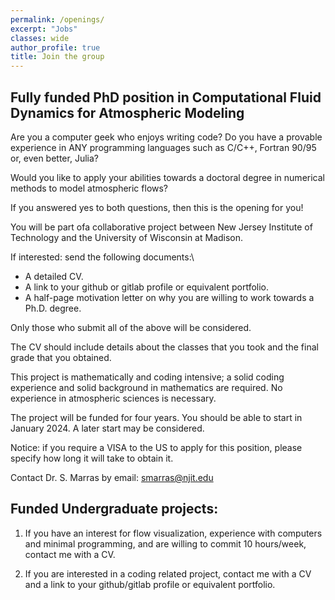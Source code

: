 ```yaml
---
permalink: /openings/
excerpt: "Jobs"
classes: wide
author_profile: true
title: Join the group
---
```

## Fully funded PhD position in Computational Fluid Dynamics for Atmospheric Modeling
Are you a computer geek who enjoys writing code? Do you have a provable experience in ANY programming languages such as C/C++, Fortran 90/95 or, even better, Julia?

Would you like to apply your abilities towards a doctoral degree in numerical methods to model atmospheric flows?

If you answered yes to both questions, then this is the opening for you!

You will be part ofa collaborative project between New Jersey Institute of Technology and the University of Wisconsin at Madison. 

If interested: send the following documents:\
- A detailed CV.
- A link to your github or gitlab profile or equivalent portfolio.
- A half-page motivation letter on why you are willing to work towards a Ph.D. degree.

Only those who submit all of the above will be considered.

The CV should include details about the classes that you took and the final grade that you obtained.

This project is mathematically and coding intensive; a solid coding experience  and solid background in mathematics are required. No experience in atmospheric sciences is necessary.

The project will be funded for four years. You should be able to start in
January 2024. A later start may be considered.

Notice: if you require a VISA to the US to apply for this position, please specify how long it will take to obtain it.

Contact Dr. S. Marras by email: smarras@njit.edu

## Funded Undergraduate projects:
1. If you have an interest for flow visualization, experience with computers and minimal programming, and are willing to commit 10 hours/week, contact me with a CV.

2. If you are interested in a coding related project, contact me with a CV and a link to your github/gitlab profile or equivalent portfolio.